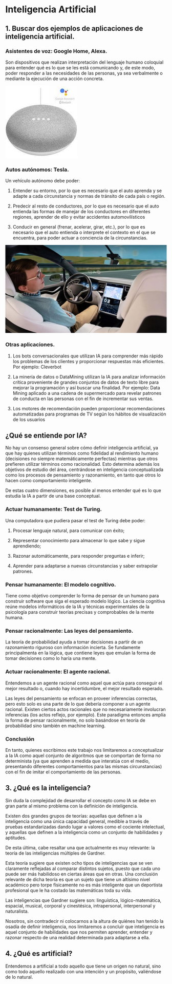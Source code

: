 # Inteligencia Artificial

## 1. Buscar dos ejemplos de aplicaciones de inteligencia artificial.

### Asistentes de voz: Google Home, Alexa.

Son dispositivos que realizan interpretación del lenguaje humano coloquial para entender qué es lo que se les está comunicando y, de este modo, poder responder a las necesidades de las personas, ya sea verbalmente o mediante la ejecución de una acción concreta.

![google_home](home.png?raw=true "Title")

### Autos autónomos: Tesla.

Un vehículo autónomo debe poder:

1. Entender su entorno, por lo que es necesario que el auto aprenda y se adapte a cada circunstancia y normas de tránsito de cada país o región.

2. Predecir al resto de conductores, por lo que es necesario que el auto entienda las formas de manejar de los conductores en diferentes regiones, aprender de ello y evitar accidentes automovilísticos

3. Conducir en general (frenar, acelerar, girar, etc.), por lo que es necesario que el auto entienda o interprete el contexto en el que se encuentra, para poder actuar a conciencia de la circunstancias.

![driving](drive.png?raw=true "Title")

### Otras aplicaciones.

1. Los bots conversacionales que utilizan IA para comprender más rápido los problemas de los clientes y proporcionar respuestas más eficientes. Por ejemplo: Cleverbot

2. La minería de datos o DataMining utilizan la IA para analizar información crítica proveniente de grandes conjuntos de datos de texto libre para mejorar la programación y así buscar una finalidad. Por ejemplo: Data Mining aplicado a una cadena de supermercado para revelar patrones de conducta en las personas con el fin de incrementar sus ventas.

3. Los motores de recomendación pueden proporcionar recomendaciones automatizadas para programas de TV según los hábitos de visualización de los usuarios

## ¿Qué se entiende por IA?

No hay un consenso general sobre cómo definir inteligencia artificial, ya que hay quienes utilizan términos como fidelidad al rendimiento humano (decisiones no siempre matemáticamente perfectas) mientras que otros prefieren utilizar términos como racionalidad. Esto determina además los objetivos de estudio del área, centrándose en inteligencia conceptualizada como los procesos de pensamiento y razonamiento, en tanto que otros lo hacen como comportamiento inteligente.

De estas cuatro dimensiones, es posible al menos entender qué es lo que estudia la IA a partir de una base conceptual.

### Actuar humanamente: Test de Turing.

Una computadora que pudiera pasar el test de Turing debe poder:

1. Procesar lenguaje natural, para comunicar con éxito;

2. Representar conocimiento para almacenar lo que sabe y sigue aprendiendo;

3. Razonar automáticamente, para responder preguntas e inferir;

4. Aprender para adaptarse a nuevas circunstancias y saber extrapolar patrones.

### Pensar humanamente: El modelo cognitivo.

Tiene como objetivo comprender lo forma de pensar de un humano para construir software que siga el esperado modelo lógico. La ciencia cognitiva reúne modelos informáticos de la IA y técnicas experimentales de la psicología para construir teorías precisas y comprobables de la mente humana.

### Pensar racionalmente: Las leyes del pensamiento.

La teoría de probabilidad ayuda a tomar decisiones a partir de un razonamiento riguroso con información incierta. Se fundamente principalmenta en la lógica, que contiene leyes que emulan la forma de tomar decisiones como lo haría una mente.

### Actuar racionalmente: El agente racional.

Entendemos a un agente racional como aquel que actúa para conseguir el mejor resultado o, cuando hay incertidumbre, el mejor resultado esperado.

Las leyes del pensamiento se enfocan en proveer inferencias correctas, pero esto solo es una parte de lo que debería componer a un agente racional. Existen ciertos actos racionales que no necesariamente involucran inferencias (los actos reflejo, por ejemplo). Este paradigma entonces amplía la forma de pensar racionalmente, no solo basándose en teoría de probabilidad sino también en machine learning.

### Conclusión

En tanto, quienes escribimos este trabajo nos limitaremos a conceptualizar a la IA como aquel conjunto de algoritmos que se comportan de forma no determinista (ya que aprenden a medida que interatúa con el medio, presentando diferentes comportamientos para las mismas circunstancias) con el fin de imitar el comportamiento de las personas.

## 3. ¿Qué es la inteligencia?

Sin duda la complejidad de desarrollar el concepto como IA se debe en gran parte al mismo problema con la definición de inteligencia.

Existen dos grandes grupos de teorías: aquellas que definen a la inteligencia como una única capacidad general, medible a través de pruebas estandarizadas dando lugar a valores como el cociente intelectual, y aquellas que definen a la inteligencia como un conjunto de habilidades y aptitudes.

De esta última, cabe resaltar una que actualmente es muy relevante: la teoría de las inteligencias múltiples de Gardner.

Esta teoría sugiere que existen ocho tipos de inteligencias que se ven claramente reflejadas al comparar distintos sujetos, puesto que cada uno puede ser más habilidoso en ciertas áreas que en otras. Una conclusión relevante de dicha teoría es que un sujeto que tiene un altísimo nivel académico pero torpe físicamente no es más inteligente que un deportista profesional que le ha costado las matemáticas toda su vida.

Las inteligencias que Gardner sugiere son: linguística, lógico-matemática, espacial, musical, corporal y cinestésica, intrapersonal, interpersonal y naturalista.

Nosotros, sin contradecir ni colocarnos a la altura de quiénes han tenido la osadía de definir inteligencia, nos limitaremos a concluír que inteligencia es aquel conjunto de habilidades que nos permiten aprender, entender y razonar respecto de una realidad determinada para adaptarse a ella.

## 4. ¿Qué es artificial?

Entendemos a artificial a todo aquello que tiene un origen no natural, sino como todo aquello realizado con una intención y un propósito, valiéndose de lo natural.
